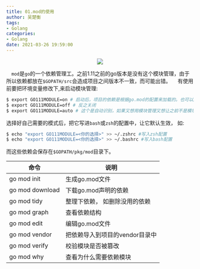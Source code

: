 ```yaml
---
title: 01.mod的使用
author: 吴楚衡
tags:
- Golang
categories:
- Golang
date: 2021-03-26 19:59:00
---
```

<div align=center >
    <img src="https://qiniu.wuchuheng.com/image/go-modules-1.png" />
</div>

&emsp;`mod`是`go`的一个依赖管理工。之前1.11之前的go版本是没有这个模块管理，由于所以依赖都放在`$GOPATH/src`会造成项目之间版本不一致，而可能出错。 
  &emsp;有使用前要把环境变量修改下,来启动模块管理:
  ``` bash
  $ export GO111MODULE=on # 启动后，项目的依赖是根据go.mod的配置来加载的。也可以脱离$GOPATH目录才能创建项目的情况。
  $ export GO111MODULE=off # 反之关闭
  $ export GO111MODULE=auto # 这个是自动识别，如果又想用模块管理又想让之前不是模块管理的应用也能跑起来，可以先用这个
  ```
  选择好自己需要的模式后，把它写进`bash`或`zsh`的配置中，让它默认生效， 如:
  ``` bash
  $ echo "export GO111MODULE=<你的选择>" >> ~/.zshrc #写入zsh配置
  $ echo "export GO111MODULE=<你的选择>" >> ~/.bashrc #写入bash配置
  ```
  <!--more-->
  而这些依赖会保存在`$GOPATH/pkg/mod`目录下。

| 命令 | 说明 |
  | --- | --- |
| go mod init | 生成go.mod文件|
| go mod download | 下载go.mod声明的依赖|
| go mod tidy |  整理下依赖， 如删除没用的依赖|
| go mod  graph | 查看依赖结构|
| go mod edit | 编辑go.mod文件|
| go mod vendor | 把依赖导入到项目的vendor目录中|
| go mod verify | 校验模块是否被篡改|
| go mod why | 查看为什么需要依赖模块|
  
  
  
  
  